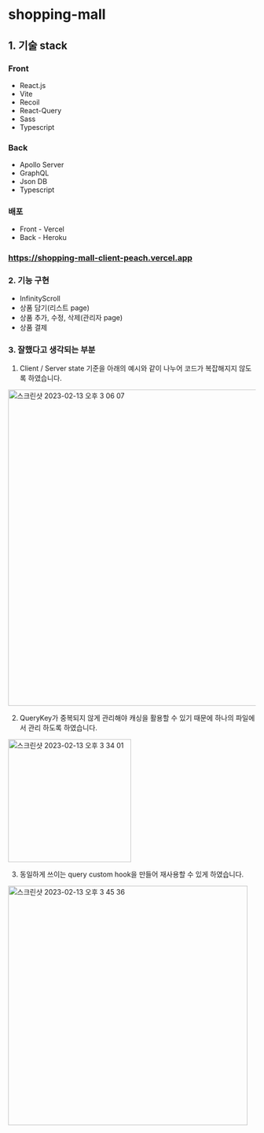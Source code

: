 # shopping-mall

## 1. 기술 stack
### Front
* React.js
* Vite
* Recoil
* React-Query
* Sass
* Typescript

### Back
* Apollo Server
* GraphQL
* Json DB
* Typescript


### 배포
* Front - Vercel
* Back - Heroku

### https://shopping-mall-client-peach.vercel.app

### 2. 기능 구현
* InfinityScroll
* 상품 담기(리스트 page)
* 상품 추가, 수정, 삭제(관리자 page)
* 상품 결제


### 3. 잘했다고 생각되는 부분
1. Client / Server state 기준을 아래의 예시와 같이 나누어 코드가 복잡해지지 않도록 하였습니다.
<img width="643" alt="스크린샷 2023-02-13 오후 3 06 07" src="https://user-images.githubusercontent.com/65752350/218383058-13625cf3-14f9-464b-b938-3bc334b1eb4a.png">

2. QueryKey가 중복되지 않게 관리해야 캐싱을 활용할 수 있기 때문에 하나의 파일에서 관리 하도록 하였습니다.
<img width="250" alt="스크린샷 2023-02-13 오후 3 34 01" src="https://user-images.githubusercontent.com/65752350/218387446-b7c56d0d-7d72-4527-bef5-a94c18436657.png">

3. 동일하게 쓰이는 query custom hook을 만들어 재사용할 수 있게 하였습니다.
<img width="487" alt="스크린샷 2023-02-13 오후 3 45 36" src="https://user-images.githubusercontent.com/65752350/218389284-887caa9e-5949-4b7b-be98-4f161033d12b.png">

